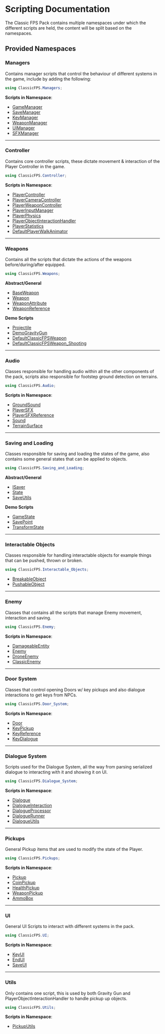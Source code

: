 # Scripting Documentation

The Classic FPS Pack contains multiple namespaces under which the different scripts are held, the content will be split based on the namespaces.

## Provided Namespaces

### Managers

Contains manager scripts that control the behaviour of different systems in the game, include by adding the following:

```C#
using ClassicFPS.Managers;
```

**Scripts in Namespace**:

- [GameManager](gamemanager.md)
- [SaveManager](savemanager.md)
- [KeyManager](keymanager.md)
- [WeaponManager](weaponmanager.md)
- [UIManager](uimanager.md)
- [SFXManager](SFXManager.md)

---

### Controller

Contains core controller scripts, these dictate movement & interaction of the Player Controller in the game.

```C#
using ClassicFPS.Controller;
```

**Scripts in Namespace**:

- [PlayerController](PlayerController.md)
- [PlayerCameraController](PlayerCameraController.md)
- [PlayerWeaponController](PlayerWeaponController.md)
- [PlayerInputManager](PlayerInputManager.md)
- [PlayerPhysics](PlayerPhysics.md)
- [PlayerObjectInteractionHandler](PlayerObjectInteractionHandler.md)
- [PlayerStatistics](PlayerStatistics.md)
- [DefaultPlayerWalkAnimator](DefaultPlayerWalkAnimator.md)

---

### Weapons

Contains all the scripts that dictate the actions of the weapons before/during/after equipped.

```C#
using ClassicFPS.Weapons;
```

**Abstract/General**

- [BaseWeapon](BaseWeapon.md)
- [Weapon](Weapon.md)
- [WeaponAttribute](WeaponAttribute.md)
- [WeaponReference](WeaponReference.md)

**Demo Scripts**

- [Projectile](Projectile.md)
- [DemoGravityGun](DemoGravityGun.md)
- [DefaultClassicFPSWeapon](DefaultClassicFPSWeapon.md)
- [DefaultClassicFPSWeapon_Shooting](DefaultClassicFPSWeapon_Shooting.md)

---

### Audio

Classes responsible for handling audio within all the other components of the pack, scripts also responsible for footstep ground detection on terrains.

```C#
using ClassicFPS.Audio;
```

**Scripts in Namespace**:

- [GroundSound](GroundSound.md)
- [PlayerSFX](PlayerSFX.md)
- [PlayerSFXReference](PlayerSFXReference.md)
- [Sound](Sound.md)
- [TerrainSurface](TerrainSurface.md)

---

### Saving and Loading

Classes responsible for saving and loading the states of the game, also contains some general states that can be applied to objects.

```C#
using ClassicFPS.Saving_and_Loading;
```

**Abstract/General**

- [ISaver](ISaver.md)
- [State](State.md)
- [SaveUtils](SaveUtils.md)

**Demo Scripts**

- [GameState](GameState.md)
- [SavePoint](SavePoint.md)
- [TransformState](TransformState.md)

---

### Interactable Objects

Classes responsible for handling interactable objects for example things that can be pushed, thrown or broken.

```C#
using ClassicFPS.Interactable_Objects;
```

- [BreakableObject](BreakableObject.md)
- [PushableObject](PushableObject.md)

---

### Enemy

Classes that contains all the scripts that manage Enemy movement, interaction and saving.

```C#
using ClassicFPS.Enemy;
```

**Scripts in Namespace**:

- [DamageableEntity](DamageableEntity.md)
- [Enemy](Enemy.md)
- [DroneEnemy](DroneEnemy.md)
- [ClassicEnemy](ClassicEnemy.md)

---

### Door System

Classes that control opening Doors w/ key pickups and also dialogue interactions to get keys from NPCs.

```C#
using ClassicFPS.Door_System;
```

**Scripts in Namespace**:

- [Door](DamageableEntity.md)
- [KeyPickup](Enemy.md)
- [KeyReference](Enemy.md)
- [KeyDialogue](Enemy.md)

---

### Dialogue System

Scripts used for the Dialogue System, all the way from parsing serialized dialogue to interacting with it and showing it on UI.

```C#
using ClassicFPS.Dialogue_System;
```

**Scripts in Namespace**:

- [Dialogue](Dialogue.md)
- [DialogueInteraction](DialogueInteraction.md)
- [DialogueProcessor](DialogueProcessor.md)
- [DialogueRunner](DialogueRunner.md)
- [DialogueUtils](DialogueUtils.md)

---

### Pickups

General Pickup items that are used to modify the state of the Player.

```C#
using ClassicFPS.Pickups;
```

**Scripts in Namespace**:

- [Pickup](Pickup.md)
- [CoinPickup](CoinPickup.md)
- [HealthPickup](HealthPickup.md)
- [WeaponPickup](WeaponPickup.md)
- [AmmoBox](AmmoBox.md)

---

### UI

General UI Scripts to interact with different systems in the pack.

```C#
using ClassicFPS.UI;
```

**Scripts in Namespace**:

- [KeyUI](KeyUI.md)
- [EndUI](EndUI.md)
- [SaveUI](SaveUI.md)

---

### Utils

Only contains one script, this is used by both Gravity Gun and PlayerObjectInteractionHandler to handle pickup up objects.

```C#
using ClassicFPS.Utils;
```

**Scripts in Namespace**:

- [PickupUtils](PickupUtils.md)

